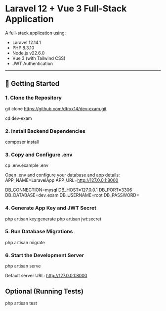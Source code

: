 # Laravel 12 + Vue 3 Full-Stack Application

A full-stack application using:

-   Laravel 12.14.1
-   PHP 8.3.10
-   Node.js v22.6.0
-   Vue 3 (with Tailwind CSS)
-   JWT Authentication

---

## 🚀 Getting Started

### 1. Clone the Repository

git clone https://github.com/dtrxx14/dev-exam.git

cd dev-exam

### 2. Install Backend Dependencies

composer install

### 3. Copy and Configure .env

cp .env.example .env

Open .env and configure your database and app details:
APP_NAME=LaravelApp
APP_URL=http://127.0.0.1:8000

DB_CONNECTION=mysql
DB_HOST=127.0.0.1
DB_PORT=3306
DB_DATABASE=dev_exam
DB_USERNAME=root
DB_PASSWORD=

### 4. Generate App Key and JWT Secret

php artisan key:generate
php artisan jwt:secret

### 5. Run Database Migrations

php artisan migrate

### 6. Start the Development Server

php artisan serve

Default server URL: http://127.0.0.1:8000

## Optional (Running Tests)

php artisan test
